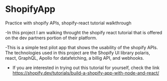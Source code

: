 # ShopifyApp
Practice with shopify APIs, shopify-react tutorial walkthrough

-In this project I am walking throught the shopify react tutorial that is offered on the dev partners portion of their platform. 

-This is a simple test pilot app that shows the usability of the shopify APIs. The technologies used in this project are the Shopify UI library polaris, react, GraphQL, Apollo
for datafetching, a billig API, and webhooks. 

- If you are interested in trying out this tutorial for yourself, check the link https://shopify.dev/tutorials/build-a-shopify-app-with-node-and-react/
